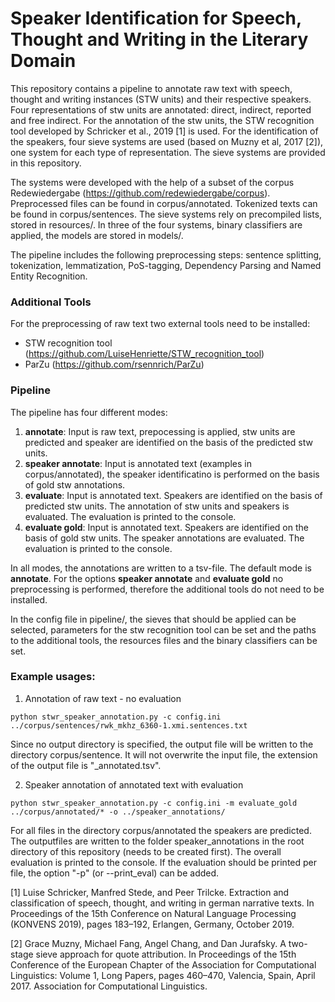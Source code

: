 # Speaker Identification for Speech, Thought and Writing in the Literary Domain

This repository contains a pipeline to annotate raw text with speech, thought and writing instances (STW units) and their respective speakers. Four representations of stw units are annotated: direct, indirect, reported and free indirect. For the annotation of the stw units, the STW recognition tool developed by Schricker et al., 2019 [1] is used. For the identification of the speakers, four sieve systems are used (based on Muzny et al, 2017 [2]), one system for each type of representation. The sieve systems are provided in this repository. 

The systems were developed with the help of a subset of the corpus Redewiedergabe (https://github.com/redewiedergabe/corpus). Preprocessed files can be found in corpus/annotated. Tokenized texts can be found in corpus/sentences.
The sieve systems rely on precompiled lists, stored in resources/. In three of the four systems, binary classifiers are applied, the models are stored in models/.  

The pipeline includes the following preprocessing steps: sentence splitting, tokenization,  lemmatization, PoS-tagging, Dependency Parsing and Named Entity Recognition.  


### Additional Tools
For the preprocessing of raw text two external tools need to be installed:
* STW recognition tool (https://github.com/LuiseHenriette/STW_recognition_tool)
* ParZu (https://github.com/rsennrich/ParZu)


### Pipeline
The pipeline has four different modes:
1. __annotate__: Input is raw text, prepocessing is applied, stw units are predicted and speaker are identified on the basis of the predicted stw units.  
2. __speaker annotate__: Input is annotated text (examples in corpus/annotated), the speaker identificatino is performed on the basis of gold stw annotations. 
3. __evaluate__: Input is annotated text. Speakers are identified on the basis of predicted stw units. The annotation of stw units and speakers is evaluated. The evaluation is printed to the console. 
4. __evaluate gold__: Input is annotated text. Speakers are identified on the basis of gold stw units. The speaker annotations are evaluated. The evaluation is printed to the console.

In all modes, the annotations are written to a tsv-file. The default mode is __annotate__. 
For the options __speaker annotate__ and __evaluate gold__ no preprocessing is performed, therefore the additional tools do not need to be installed. 

In the config file in pipeline/, the sieves that should be applied can be selected, parameters for the stw recognition tool can be set and the paths to the additional tools, the resources files and the binary classifiers can be set. 

### Example usages:

1. Annotation of raw text - no evaluation
```
python stwr_speaker_annotation.py -c config.ini ../corpus/sentences/rwk_mkhz_6360-1.xmi.sentences.txt
```
Since no output directory is specified, the output file will be written to the directory corpus/sentence. It will not overwrite the input file, the extension of the output file is "_annotated.tsv".

2. Speaker annotation of annotated text with evaluation
```
python stwr_speaker_annotation.py -c config.ini -m evaluate_gold ../corpus/annotated/* -o ../speaker_annotations/
```
For all files in the directory corpus/annotated the speakers are predicted. The outputfiles are written to the folder speaker_annotations in the root directory of this repository (needs to be created first). The overall evaluation is printed to the console. If the evaluation should be printed per file, the option "-p" (or --print_eval) can be added. 


[1] Luise Schricker, Manfred Stede, and Peer Trilcke. Extraction and classification of speech, thought, and writing in german narrative texts. In Proceedings of the 15th Conference on Natural Language Processing (KONVENS 2019), pages 183–192, Erlangen, Germany, October 2019.

[2] Grace Muzny, Michael Fang, Angel Chang, and Dan Jurafsky. A two-stage sieve approach for quote attribution. In Proceedings of the 15th Conference of the European Chapter of the Association for Computational Linguistics: Volume 1, Long Papers, pages 460–470, Valencia, Spain, April 2017. Association for Computational Linguistics.
